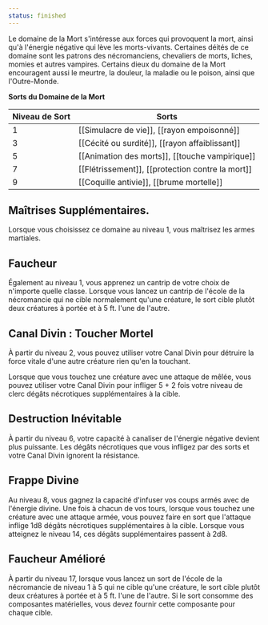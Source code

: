 ```yaml
---
status: finished
---
```

Le domaine de la Mort s'intéresse aux forces qui provoquent la mort, ainsi qu'à l'énergie négative qui lève les morts-vivants. Certaines déités de ce domaine sont les patrons des nécromanciens, chevaliers de morts, liches, momies et autres vampires. Certains dieux du domaine de la Mort encouragent aussi le meurtre, la douleur, la maladie ou le poison, ainsi que l'Outre-Monde.

**Sorts du Domaine de la Mort**

| Niveau de Sort | Sorts                                            |
| -------------- | ------------------------------------------------ |
| 1              | [[Simulacre de vie]], [[rayon empoisonné]]       |
| 3              | [[Cécité ou surdité]], [[rayon affaiblissant]]   |
| 5              | [[Animation des morts]], [[touche vampirique]]   |
| 7              | [[Flétrissement]], [[protection contre la mort]] |
| 9              | [[Coquille antivie]], [[brume mortelle]]         |

## Maîtrises Supplémentaires.

Lorsque vous choisissez ce domaine au niveau 1, vous maîtrisez les armes martiales.

## Faucheur

Également au niveau 1, vous apprenez un cantrip de votre choix de n'importe quelle classe. Lorsque vous lancez un cantrip de l'école de la nécromancie qui ne cible normalement qu'une créature, le sort cible plutôt deux créatures à portée et à 5 ft. l'une de l'autre.

## Canal Divin : Toucher Mortel

À partir du niveau 2, vous pouvez utiliser votre Canal Divin pour détruire la force vitale d'une autre créature rien qu'en la touchant.

Lorsque que vous touchez une créature avec une attaque de mêlée, vous pouvez utiliser votre Canal Divin pour infliger 5 + 2 fois votre niveau de clerc dégâts nécrotiques supplémentaires à la cible.

## Destruction Inévitable

À partir du niveau 6, votre capacité à canaliser de l'énergie négative devient plus puissante. Les dégâts nécrotiques que vous infligez par des sorts et votre Canal Divin ignorent la résistance.

## Frappe Divine

Au niveau 8, vous gagnez la capacité d'infuser vos coups armés avec de l'énergie divine. Une fois à chacun de vos tours, lorsque vous touchez une créature avec une attaque armée, vous pouvez faire en sort que l'attaque inflige 1d8 dégâts nécrotiques supplémentaires à la cible. Lorsque vous atteignez le niveau 14, ces dégâts supplémentaires passent à 2d8.

## Faucheur Amélioré

À partir du niveau 17, lorsque vous lancez un sort de l'école de la nécromancie de niveau 1 à 5 qui ne cible qu'une créature, le sort cible plutôt deux créatures à portée et à 5 ft. l'une de l'autre. Si le sort consomme des composantes matérielles, vous devez fournir cette composante pour chaque cible.
